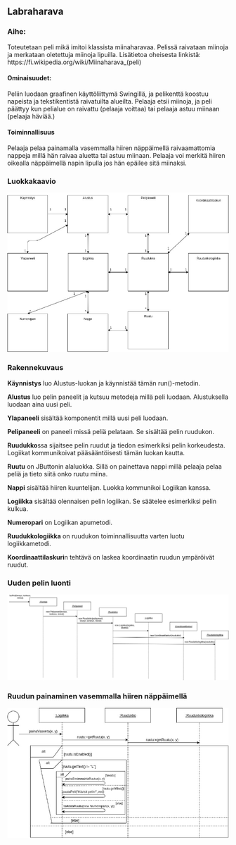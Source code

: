 <h2>Labraharava</h2>

<h3>Aihe:</h3> 
Toteutetaan peli mikä imitoi klassista miinaharavaa. Pelissä raivataan miinoja ja merkataan oletettuja miinoja lipuilla.
Lisätietoa oheisesta linkistä:
https://fi.wikipedia.org/wiki/Miinaharava_(peli)
<h4>Ominaisuudet:</h4>
Peliin luodaan graafinen käyttöliittymä Swingillä, ja pelikenttä koostuu napeista ja tekstikentistä raivatuilta alueilta. Pelaaja etsii miinoja, ja peli päättyy kun pelialue on raivattu (pelaaja voittaa) tai pelaaja astuu miinaan (pelaaja häviää.)
<h4>Toiminnallisuus</h4>
Pelaaja pelaa painamalla vasemmalla hiiren näppäimellä raivaamattomia nappeja millä hän raivaa aluetta tai astuu miinaan. Pelaaja voi merkitä hiiren oikealla näppäimellä napin lipulla jos hän epäilee sitä miinaksi.

<h3>Luokkakaavio</h3>

![Luokkakaavio](/dokumentaatio/luokkakaavio.jpg)

<h3>Rakennekuvaus</h3>

<b>Käynnistys</b> luo Alustus-luokan ja käynnistää tämän run()-metodin.

<b>Alustus</b> luo pelin paneelit ja kutsuu metodeja millä peli luodaan. Alustuksella luodaan aina uusi peli.

<b>Ylapaneeli</b> sisältää komponentit millä uusi peli luodaan.

<b>Pelipaneeli</b> on paneeli missä peliä pelataan. Se sisältää pelin ruudukon.

<b>Ruudukko</b>ssa sijaitsee pelin ruudut ja tiedon esimerkiksi pelin korkeudesta. Logiikat kommunikoivat pääsääntöisesti
tämän luokan kautta.

<b>Ruutu</b> on JButtonin alaluokka. Sillä on painettava nappi millä pelaaja pelaa peliä ja tieto siitä onko ruutu miina.

<b>Nappi</b> sisältää hiiren kuuntelijan. Luokka kommunikoi Logiikan kanssa.

<b>Logiikka</b> sisältää olennaisen pelin logiikan. Se säätelee esimerkiksi pelin kulkua.

<b>Numeropari</b> on Logiikan apumetodi.

<b>Ruudukkologiikka</b> on ruudukon toiminnallisuutta varten luotu logiikkametodi.

<b>Koordinaattilaskuri</b>n tehtävä on laskea koordinaatin ruudun ympäröivät ruudut.

<h3>Uuden pelin luonti</h3>

![luoPeli](/dokumentaatio/luoUusiPeli.jpg)

<h3>Ruudun painaminen vasemmalla hiiren näppäimellä</h3>

![painaVasenta](/dokumentaatio/painaVasenta.jpg)
